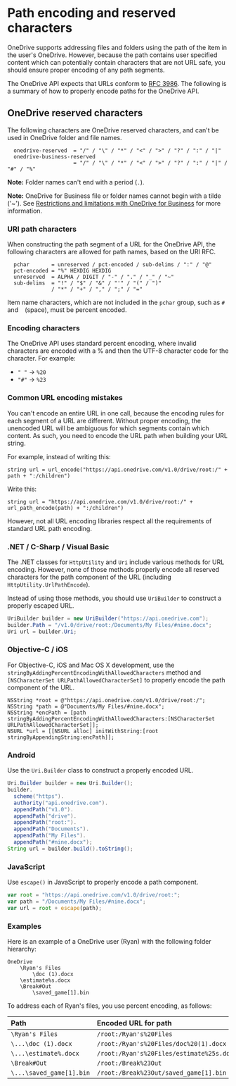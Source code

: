 # Path encoding and reserved characters

OneDrive supports addressing files and folders using the path of the item in the
user's OneDrive. However, because the path contains user specified content which
can potentially contain characters that are not URL safe, you should ensure proper
encoding of any path segments.

The OneDrive API expects that URLs conform to [RFC 3986](http://tools.ietf.org/html/rfc3986).
The following is a summary of how to properly encode paths for the OneDrive API.

## OneDrive reserved characters
The following characters are OneDrive reserved characters, and can't be used in OneDrive folder and file names.

```
  onedrive-reserved  = "/" / "\" / "*" / "<" / ">" / "?" / ":" / "|"
  onedrive-business-reserved
                     = "/" / "\" / "*" / "<" / ">" / "?" / ":" / "|" / "#" / "%"
```

**Note:** Folder names can't end with a period (`.`).

**Note:** OneDrive for Business file or folder names cannot begin with a
tilde ('~'). See [Restrictions and limitations with OneDrive for Business](https://support.microsoft.com/en-us/kb/2933738)
for more information.

### URI path characters

When constructing the path segment of a URL for the OneDrive API, the following
characters are allowed for path names, based on the URI RFC.

```
  pchar       = unreserved / pct-encoded / sub-delims / ":" / "@"
  pct-encoded = "%" HEXDIG HEXDIG
  unreserved  = ALPHA / DIGIT / "-" / "." / "_" / "~"
  sub-delims  = "!" / "$" / "&" / "'" / "(" / ")"
              / "*" / "+" / "," / ";" / "="
```

Item name characters, which are not included in the `pchar` group, such as `#`
and ` ` (space), must be percent encoded.

### Encoding characters
The OneDrive API uses standard percent encoding, where invalid characters are
encoded with a % and then the UTF-8 character code for the character. For
example:

* `" "` -> `%20`
* `"#"` -> `%23`

### Common URL encoding mistakes
You can't encode an entire URL in one call, because the encoding rules for
each segment of a URL are different. Without proper encoding, the unencoded URL
will be ambiguous for which segments contain which content.
As such, you need to encode the URL path when building your URL string.

For example, instead of writing this:

```
string url = url_encode("https://api.onedrive.com/v1.0/drive/root:/" + path + ":/children")
```

Write this:

```
string url = "https://api.onedrive.com/v1.0/drive/root:/" + url_path_encode(path) + ":/children")
```

However, not all URL encoding libraries respect all the requirements of standard
URL path encoding.

### .NET / C-Sharp / Visual Basic

The .NET classes for `HttpUtility` and `Uri` include various methods for
URL encoding. However, none of those methods properly encode all reserved
characters for the path component of the URL (including `HttpUtility.UrlPathEncode`).

Instead of using those methods, you should use `UriBuilder` to construct a
properly escaped URL.

```csharp
UriBuilder builder = new UriBuilder("https://api.onedrive.com");
builder.Path = "/v1.0/drive/root:/Documents/My Files/#nine.docx";
Uri url = builder.Uri;
```

### Objective-C / iOS

For Objective-C, iOS and Mac OS X development, use the `stringByAddingPercentEncodingWithAllowedCharacters` method and
`[NSCharacterSet URLPathAllowedCharacterSet]` to properly encode the path
component of the URL.

```objc
NSString *root = @"https://api.onedrive.com/v1.0/drive/root:/";
NSString *path = @"Documents/My Files/#nine.docx";
NSString *encPath = [path stringByAddingPercentEncodingWithAllowedCharacters:[NSCharacterSet URLPathAllowedCharacterSet]];
NSURL *url = [[NSURL alloc] initWithString:[root stringByAppendingString:encPath]];
```


### Android

Use the `Uri.Builder` class to construct a properly encoded URL.

```java
Uri.Builder builder = new Uri.Builder();
builder.
  scheme("https").
  authority("api.onedrive.com").
  appendPath("v1.0").
  appendPath("drive").
  appendPath("root:").
  appendPath("Documents").
  appendPath("My Files").
  appendPath("#nine.docx");
String url = builder.build().toString();
```

### JavaScript

Use `escape()` in JavaScript to properly encode a path component.

```javascript
var root = "https://api.onedrive.com/v1.0/drive/root:";
var path = "/Documents/My Files/#nine.docx";
var url = root + escape(path);
```

### Examples

Here is an example of a OneDrive user (Ryan) with the following folder hierarchy:
```
OneDrive
	\Ryan's Files
		\doc (1).docx
    \estimate%s.docx
	\Break#Out
		\saved_game[1].bin
```

To address each of Ryan's files, you use percent encoding, as follows:

| Path                     | Encoded URL for path                      |
|:-------------------------|:------------------------------------------|
| `\Ryan's Files`          | `/root:/Ryan's%20Files`                   |
| `\...\doc (1).docx`      | `/root:/Ryan's%20Files/doc%20(1).docx`    |
| `\...\estimate%.docx`    | `/root:/Ryan's%20Files/estimate%25s.docx` |
| `\Break#Out`             | `/root:/Break%23Out`                      |
| `\...\saved_game[1].bin` | `/root:/Break%23Out/saved_game[1].bin`    |


<!-- {
  "type": "#page.annotation",
  "description": "Information on path name encoding and restrictions on characters for file and folder names in OneDrive API.",
  "keywords": "constructing urls, path encoding, restrictions, file name limits",
  "section": "documentation",
  "tocPath": "Misc/Filename Encoding"
} -->
